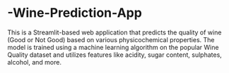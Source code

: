 # -Wine-Prediction-App
This is a Streamlit-based web application that predicts the quality of wine (Good or Not Good) based on various physicochemical properties. The model is trained using a machine learning algorithm on the popular Wine Quality dataset and utilizes features like acidity, sugar content, sulphates, alcohol, and more.
